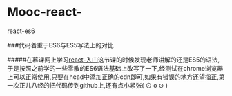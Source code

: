 # Mooc-react-
react-es6

###代码着重于ES6与ES5写法上的对比

#####在慕课网上学习[react-入门](http://www.imooc.com/learn/504)这节课的时候发现老师讲解的还是ES5的语法,于是按照之前学的一些零散的ES6语法基础上改写了一下,经测试在chrome浏览器上可以正常使用,只要在head中添加正确的cdn即可,如果有错误的地方还望指正,第一次正儿八经的把代码传到github上,还有点小紧张( ⊙ o ⊙ )

